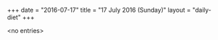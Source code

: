 +++
date = "2016-07-17"
title = "17 July 2016 (Sunday)"
layout = "daily-diet"
+++


\<no entries\>

